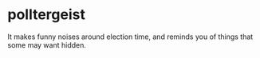 polltergeist
============

It makes funny noises around election time, and reminds you of things that some may want hidden.
